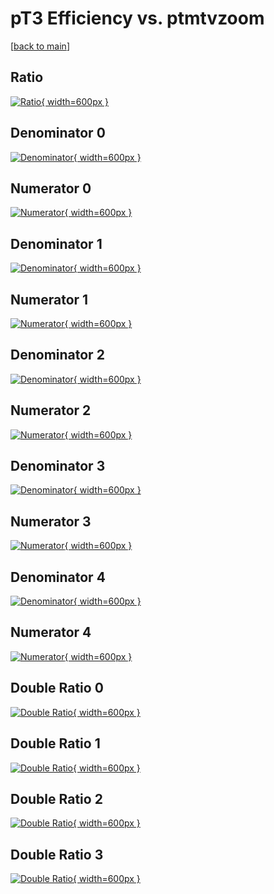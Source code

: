 # pT3 Efficiency vs. ptmtvzoom

[[back to main](./)]



## Ratio

[![Ratio](../mtv/var/pT3_xtr_0_0_eff_ptmtvzoom.png){ width=600px }](../mtv/var/pT3_xtr_0_0_eff_ptmtvzoom.pdf)

## Denominator 0

[![Denominator](../mtv/den/pT3_xtr_0_0_eff_ptmtvzoom_den0.png){ width=600px }](../mtv/den/pT3_xtr_0_0_eff_ptmtvzoom_den0.pdf)

## Numerator 0

[![Numerator](../mtv/num/pT3_xtr_0_0_eff_ptmtvzoom_num0.png){ width=600px }](../mtv/num/pT3_xtr_0_0_eff_ptmtvzoom_num0.pdf)

## Denominator 1

[![Denominator](../mtv/den/pT3_xtr_0_0_eff_ptmtvzoom_den1.png){ width=600px }](../mtv/den/pT3_xtr_0_0_eff_ptmtvzoom_den1.pdf)

## Numerator 1

[![Numerator](../mtv/num/pT3_xtr_0_0_eff_ptmtvzoom_num1.png){ width=600px }](../mtv/num/pT3_xtr_0_0_eff_ptmtvzoom_num1.pdf)

## Denominator 2

[![Denominator](../mtv/den/pT3_xtr_0_0_eff_ptmtvzoom_den2.png){ width=600px }](../mtv/den/pT3_xtr_0_0_eff_ptmtvzoom_den2.pdf)

## Numerator 2

[![Numerator](../mtv/num/pT3_xtr_0_0_eff_ptmtvzoom_num2.png){ width=600px }](../mtv/num/pT3_xtr_0_0_eff_ptmtvzoom_num2.pdf)

## Denominator 3

[![Denominator](../mtv/den/pT3_xtr_0_0_eff_ptmtvzoom_den3.png){ width=600px }](../mtv/den/pT3_xtr_0_0_eff_ptmtvzoom_den3.pdf)

## Numerator 3

[![Numerator](../mtv/num/pT3_xtr_0_0_eff_ptmtvzoom_num3.png){ width=600px }](../mtv/num/pT3_xtr_0_0_eff_ptmtvzoom_num3.pdf)

## Denominator 4

[![Denominator](../mtv/den/pT3_xtr_0_0_eff_ptmtvzoom_den4.png){ width=600px }](../mtv/den/pT3_xtr_0_0_eff_ptmtvzoom_den4.pdf)

## Numerator 4

[![Numerator](../mtv/num/pT3_xtr_0_0_eff_ptmtvzoom_num4.png){ width=600px }](../mtv/num/pT3_xtr_0_0_eff_ptmtvzoom_num4.pdf)

## Double Ratio 0

[![Double Ratio](../mtv/ratio/pT3_xtr_0_0_eff_ptmtvzoom_ratio0.png){ width=600px }](../mtv/ratio/pT3_xtr_0_0_eff_ptmtvzoom_ratio0.pdf)

## Double Ratio 1

[![Double Ratio](../mtv/ratio/pT3_xtr_0_0_eff_ptmtvzoom_ratio1.png){ width=600px }](../mtv/ratio/pT3_xtr_0_0_eff_ptmtvzoom_ratio1.pdf)

## Double Ratio 2

[![Double Ratio](../mtv/ratio/pT3_xtr_0_0_eff_ptmtvzoom_ratio2.png){ width=600px }](../mtv/ratio/pT3_xtr_0_0_eff_ptmtvzoom_ratio2.pdf)

## Double Ratio 3

[![Double Ratio](../mtv/ratio/pT3_xtr_0_0_eff_ptmtvzoom_ratio3.png){ width=600px }](../mtv/ratio/pT3_xtr_0_0_eff_ptmtvzoom_ratio3.pdf)

